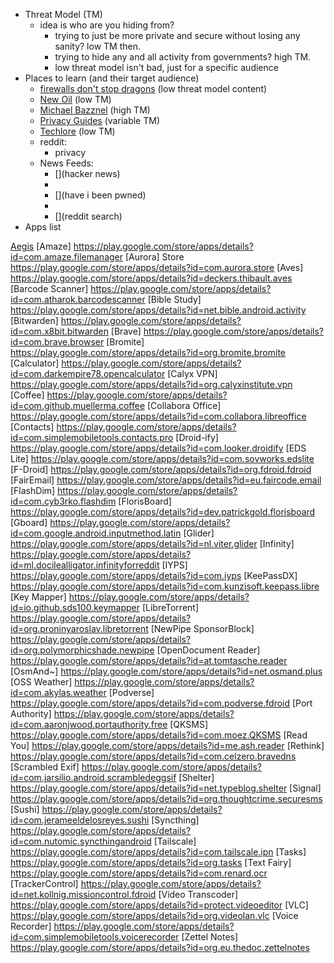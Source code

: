 - Threat Model (TM)
    - idea is who are you hiding from? 
        - trying to just be more private and secure without losing any sanity? low TM then. 
        - trying to hide any and all activity from governments? high TM.
		- low threat model isn't bad, just for a specific audience
- Places to learn (and their target audience)
    - [firewalls don't stop dragons](https://firewallsdontstopdragons.com/) (low threat model content)
    - [New Oil](thenewoil.org) (low TM)
    - [Michael Bazznel](https://inteltechniques.com/podcast.html) (high TM)
    - [Privacy Guides](privacyguides.org) (variable TM)
    - [Techlore](techlore.tech) (low TM)
    - reddit: 
        - privacy
    - News Feeds:
        - [](hacker news)
		- [](databreaches)
		- [](have i been pwned)
		- []()
		- [](reddit search)
- Apps list


[Aegis](https://play.google.com/store/apps/details?id=com.beemdevelopment.aegis)
[Amaze] https://play.google.com/store/apps/details?id=com.amaze.filemanager
[Aurora] Store https://play.google.com/store/apps/details?id=com.aurora.store
[Aves] https://play.google.com/store/apps/details?id=deckers.thibault.aves
[Barcode Scanner] https://play.google.com/store/apps/details?id=com.atharok.barcodescanner
[Bible Study] https://play.google.com/store/apps/details?id=net.bible.android.activity
[Bitwarden] https://play.google.com/store/apps/details?id=com.x8bit.bitwarden
[Brave] https://play.google.com/store/apps/details?id=com.brave.browser
[Bromite] https://play.google.com/store/apps/details?id=org.bromite.bromite
[Calculator] https://play.google.com/store/apps/details?id=com.darkempire78.opencalculator
[Calyx VPN] https://play.google.com/store/apps/details?id=org.calyxinstitute.vpn
[Coffee] https://play.google.com/store/apps/details?id=com.github.muellerma.coffee
[Collabora Office] https://play.google.com/store/apps/details?id=com.collabora.libreoffice
[Contacts] https://play.google.com/store/apps/details?id=com.simplemobiletools.contacts.pro
[Droid-ify] https://play.google.com/store/apps/details?id=com.looker.droidify
[EDS Lite] https://play.google.com/store/apps/details?id=com.sovworks.edslite
[F-Droid] https://play.google.com/store/apps/details?id=org.fdroid.fdroid
[FairEmail] https://play.google.com/store/apps/details?id=eu.faircode.email
[FlashDim] https://play.google.com/store/apps/details?id=com.cyb3rko.flashdim
[FlorisBoard] https://play.google.com/store/apps/details?id=dev.patrickgold.florisboard
[Gboard] https://play.google.com/store/apps/details?id=com.google.android.inputmethod.latin
[Glider] https://play.google.com/store/apps/details?id=nl.viter.glider
[Infinity] https://play.google.com/store/apps/details?id=ml.docilealligator.infinityforreddit
[IYPS] https://play.google.com/store/apps/details?id=com.iyps
[KeePassDX] https://play.google.com/store/apps/details?id=com.kunzisoft.keepass.libre
[Key Mapper] https://play.google.com/store/apps/details?id=io.github.sds100.keymapper
[LibreTorrent] https://play.google.com/store/apps/details?id=org.proninyaroslav.libretorrent
[NewPipe SponsorBlock] https://play.google.com/store/apps/details?id=org.polymorphicshade.newpipe
[OpenDocument Reader] https://play.google.com/store/apps/details?id=at.tomtasche.reader
[OsmAnd~] https://play.google.com/store/apps/details?id=net.osmand.plus
[OSS Weather] https://play.google.com/store/apps/details?id=com.akylas.weather
[Podverse] https://play.google.com/store/apps/details?id=com.podverse.fdroid
[Port Authority] https://play.google.com/store/apps/details?id=com.aaronjwood.portauthority.free
[QKSMS] https://play.google.com/store/apps/details?id=com.moez.QKSMS
[Read You] https://play.google.com/store/apps/details?id=me.ash.reader
[Rethink] https://play.google.com/store/apps/details?id=com.celzero.bravedns
[Scrambled Exif] https://play.google.com/store/apps/details?id=com.jarsilio.android.scrambledeggsif
[Shelter] https://play.google.com/store/apps/details?id=net.typeblog.shelter
[Signal] https://play.google.com/store/apps/details?id=org.thoughtcrime.securesms
[Sushi] https://play.google.com/store/apps/details?id=com.jerameeldelosreyes.sushi
[Syncthing] https://play.google.com/store/apps/details?id=com.nutomic.syncthingandroid
[Tailscale] https://play.google.com/store/apps/details?id=com.tailscale.ipn
[Tasks] https://play.google.com/store/apps/details?id=org.tasks
[Text Fairy] https://play.google.com/store/apps/details?id=com.renard.ocr
[TrackerControl] https://play.google.com/store/apps/details?id=net.kollnig.missioncontrol.fdroid
[Video Transcoder] https://play.google.com/store/apps/details?id=protect.videoeditor
[VLC] https://play.google.com/store/apps/details?id=org.videolan.vlc
[Voice Recorder] https://play.google.com/store/apps/details?id=com.simplemobiletools.voicerecorder
[Zettel Notes] https://play.google.com/store/apps/details?id=org.eu.thedoc.zettelnotes
